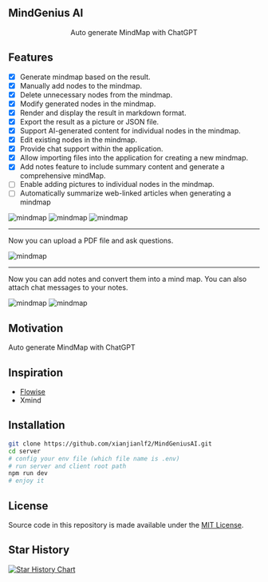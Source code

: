 

## MindGenius AI

<center>Auto generate MindMap with ChatGPT</center>

## Features
- [x] Generate mindmap based on the result.
- [x] Manually add nodes to the mindmap.
- [x] Delete unnecessary nodes from the mindmap.
- [x] Modify generated nodes in the mindmap.
- [x] Render and display the result in markdown format.
- [x] Export the result as a picture or JSON file.
- [x] Support AI-generated content for individual nodes in the mindmap.
- [x] Edit existing nodes in the mindmap.
- [x] Provide chat support within the application.
- [x] Allow importing files into the application for creating a new mindmap. 
- [x] Add notes feature to include summary content and generate a comprehensive mindMap. 
- [ ] Enable adding pictures to individual nodes in the mindmap. 
- [ ] Automatically summarize web-linked articles when generating a mindmap

![mindmap](https://github.com/xianjianlf2/MindGeniusAI/blob/main/markdownImg/newSample.png?raw=true)
![mindmap](https://github.com/xianjianlf2/MindGeniusAI/blob/main/markdownImg/newDemo.gif?raw=true)
![mindmap](https://github.com/xianjianlf2/MindGeniusAI/blob/main/markdownImg/brainStorm.gif?raw=true)

---

Now you can upload a PDF file and ask questions.

![mindmap](https://github.com/xianjianlf2/MindGeniusAI/blob/main/markdownImg/uploadFile.png?raw=true)

---

Now you can add notes and convert them into a mind map. You can also attach chat messages to your notes.

![mindmap](https://github.com/xianjianlf2/MindGeniusAI/blob/main/markdownImg/note.png?raw=true)
![mindmap](https://github.com/xianjianlf2/MindGeniusAI/blob/main/markdownImg/edit.gif?raw=true)


## Motivation

Auto generate MindMap with ChatGPT

## Inspiration
- [Flowise](https://github.com/FlowiseAI/Flowise)
- Xmind

## Installation
```bash
git clone https://github.com/xianjianlf2/MindGeniusAI.git
cd server
# config your env file (which file name is .env)
# run server and client root path
npm run dev
# enjoy it
```

## License

Source code in this repository is made available under the [MIT License](https://github.com/xianjianlf2/MindGeniusAI/blob/main/LICENSE).

## Star History

[![Star History Chart](https://api.star-history.com/svg?repos=xianjianlf2/MindGeniusAI&type=Date)](https://star-history.com/#xianjianlf2/MindGeniusAI&Date)

